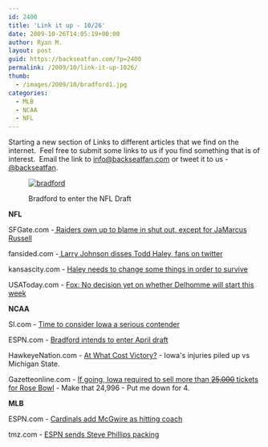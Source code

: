 ```yaml
---
id: 2400
title: 'Link it up - 10/26'
date: 2009-10-26T14:05:19+00:00
author: Ryan M.
layout: post
guid: https://backseatfan.com/?p=2400
permalink: /2009/10/link-it-up-1026/
thumb:
  - /images/2009/10/bradford1.jpg
categories:
  - MLB
  - NCAA
  - NFL
---
```


<div class="entry">
  <p>
    Starting a new section of Links to different articles that we find on the internet.  Feel free to submit some links to us if you find something that is of interest.  Email the link to <a href="mailto:info@backseatfan.com">info@backseatfan.com</a> or tweet it to us - <a href="https://backseatfan.com">@backseatfan</a>.
  </p><figure id="attachment_2412" style="width: 461px" class="wp-caption alignnone">

<a href="/images/2009/10/bradford1.jpg"><img class="size-full wp-image-2412 " title="bradford" src="/images/2009/10/bradford1.jpg" alt="bradford" width="461" height="259" srcset="/images/2009/10/bradford1.jpg 576w, /images/2009/10/bradford1-300x168.jpg 300w" sizes="(max-width: 461px) 100vw, 461px" /></a><figcaption class="wp-caption-text">Bradford to enter the NFL Draft</figcaption></figure>

  <p style="text-align: left;">
    <strong>NFL</strong>
  </p>

  <p>
    SFGate.com -<a href="https://www.sfgate.com/cgi-bin/article.cgi?f=/c/a/2009/10/26/SPNU1AAIME.DTL&feed=rss.raiders"> Raiders own up to blame in shut out, except for JaMarcus Russell</a>
  </p>

  <p>
    fansided.com -<a href="https://fansided.com/2009/10/26/larry-johnson-disses-todd-haley-fans-on-twitter/"> Larry Johnson disses Todd Haley, fans on twitter</a>
  </p>

  <p>
    kansascity.com - <a href="https://www.kansascity.com/2009/10/25/1529650/haley-needs-to-change-some-things.html">Haley needs to change some things in order to survive</a>
  </p>

  <p>
    USAToday.com - <a href="https://www.usatoday.com/sports/football/nfl/panthers/2009-10-26-fox-starting-quarterback_N.htm"><span>Fox: No decision yet on whether Delhomme will start this week</span></a>
  </p>

  <p>
    <strong>NCAA</strong>
  </p>

  <p>
    SI.com - <a href="https://sportsillustrated.cnn.com/2009/writers/stewart_mandel/10/24/iowa.michigan.st/index.html#">Time to consider Iowa a serious contender</a>
  </p>

  <p>
    ESPN.com - <a href="https://sports.espn.go.com/ncf/news/story?id=4593917">Bradford intends to enter April draft</a>
  </p>

  <p>
    HawkeyeNation.com - <a href="https://www.hawkeyenation.com/football/at-what-cost-victory">At What Cost Victory?</a> - Iowa's injuries piled up vs Michigan State.
  </p>

  <p>
    Gazetteonline.com - <a href="https://gazetteonline.com/sports/2009/10/26/if-going-iowa-required-to-sell-more-than-25000-tickets-for-rose-bowl">If going, Iowa required to sell more than <span style="text-decoration: line-through;">25,000</span> tickets for Rose Bowl</a> - Make that 24,996 - Put me down for 4.
  </p>

  <p>
    <strong>MLB</strong>
  </p>

  <p>
    ESPN.com - <a href="https://sports.espn.go.com/mlb/news/story?id=4596303">Cardinals add McGwire as hitting coach</a>
  </p>

  <p>
    tmz.com - <a href="https://www.tmz.com/2009/10/25/steve-phillips-fired-by-espn-brooke-hundley-analyst-mets-general-manager/">ESPN sends Steve Phillips packing</a>
  </p>
</div>
